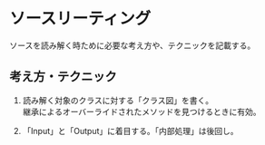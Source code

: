 # ソースリーティング
ソースを読み解く時ために必要な考え方や、テクニックを記載する。

## 考え方・テクニック
1. 読み解く対象のクラスに対する「クラス図」を書く。  
   継承によるオーバーライドされたメソッドを見つけるときに有効。

2. 「Input」と「Output」に着目する。「内部処理」は後回し。
